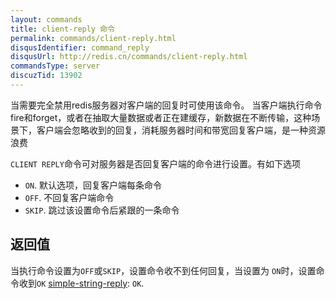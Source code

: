 ```yaml
---
layout: commands
title: client-reply 命令
permalink: commands/client-reply.html
disqusIdentifier: command_reply
disqusUrl: http://redis.cn/commands/client-reply.html
commandsType: server
discuzTid: 13902
---
```

当需要完全禁用redis服务器对客户端的回复时可使用该命令。
当客户端执行命令fire和forget，或者在抽取大量数据或者正在建缓存，新数据在不断传输，这种场景下，客户端会忽略收到的回复，消耗服务器时间和带宽回复客户端，是一种资源浪费

`CLIENT REPLY`命令可对服务器是否回复客户端的命令进行设置。有如下选项
* `ON`. 默认选项，回复客户端每条命令
* `OFF`. 不回复客户端命令
* `SKIP`. 跳过该设置命令后紧跟的一条命令
## 返回值

当执行命令设置为`OFF`或`SKIP`，设置命令收不到任何回复，当设置为 `ON`时，设置命令收到`OK`
[simple-string-reply](/topics/protocol.html#simple-string-reply): `OK`.

